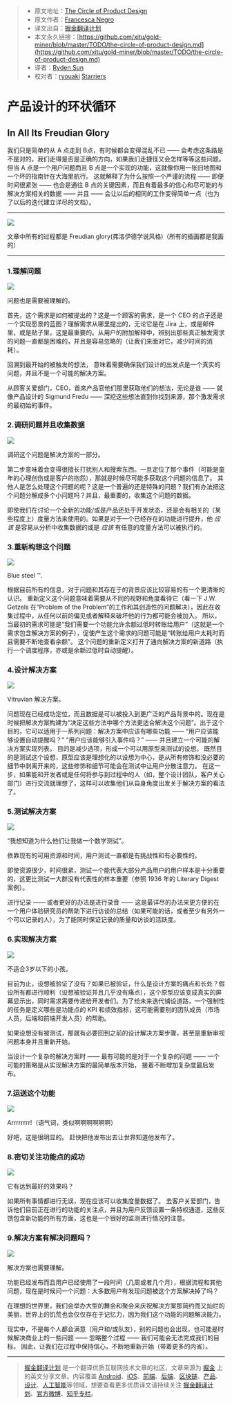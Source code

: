 > * 原文地址：[The Circle of Product Design](https://blog.prototypr.io/the-circle-of-product-design-6c78ade2010e)
> * 原文作者：[Francesca Negro](https://blog.prototypr.io/@francine.negro?source=post_header_lockup)
> * 译文出自：[掘金翻译计划](https://github.com/xitu/gold-miner)
> * 本文永久链接：[https://github.com/xitu/gold-miner/blob/master/TODO/the-circle-of-product-design.md](https://github.com/xitu/gold-miner/blob/master/TODO/the-circle-of-product-design.md)
> * 译者：[Ryden Sun](https://github.com/rydensun)
> * 校对者：[ryouaki](https://github.com/ryouaki) [Starriers](https://github.com/Starriers)

# 产品设计的环状循环

## In All Its Freudian Glory

我们只是简单的从 A 点走到 B点，有时候都会变得混乱不已 —— 会考虑这条路是不是对的，我们走得是否是正确的方向，如果我们走捷径又会怎样等等这些问题。
但当 A 点是一个用户问题而且 B 点是一个实现的功能，这就像你用一张旧地图和一个坏的指南针在大海里航行。
这就解释了为什么按照一个严谨的流程 —— 即便时间很紧张 —— 也会是通往 B 点的关键因素，而且有着最多的信心和尽可能的与解决方案相关的数据 —— 并且 —— 会让以后的相同的工作变得简单一点（也为了以后的迭代建立详尽的文档）。

* * *

![](https://cdn-images-1.medium.com/max/1000/1*WEDplgz4D0kkDU_DzwseUA.jpeg)

文章中所有的过程都是 Freudian glory(弗洛伊德学说风格)（所有的插画都是我画的）

* * *

### **1.理解问题**

![](https://cdn-images-1.medium.com/max/600/1*JDwprV_DD-4C1t5Q4DflaA.jpeg)

问题也是需要被理解的。

首先，这个需求是如何被提出的？这是一个顾客的需求，是一个 CEO 的点子还是一个实现愿景的蓝图？理解需求从哪里提出的，无论它是在 Jira 上，或是邮件里，或是贴子里，这是最重要的。从用户的附加解释中，辨别出那些真正触发需求的问题一直都是困难的，并且是容易忽略的（让我们来面对它，减少时间的消耗）。

回溯到最开始的被触发的想法， 意味着需要确保我们设计的出发点是一个真实的问题，并且不是一个可能的解决方案。

从顾客关爱部门，CEO，首席产品官他们那里获取他们的想法，无论是谁 —— 就像产品设计的 Sigmund Fredu —— 深挖这些想法直到你找到来源，那个激发需求的最初始的事件。

### 2.调研问题并且收集数据

![](https://cdn-images-1.medium.com/max/600/1*ddePyPmVjgUEUlCTmEQaCA.jpeg)

调研这个问题是解决方案的一部分。

第二步意味着会变得很擅长打扰别人和搜索东西。一旦定位了那个事件（可能是童年的心理创伤或是客户的抱怨），那就是时候尽可能多获取这个问题的信息了。
其他人是怎么处理这个问题的呢？这是一个普遍的还是特殊的问题？我们有办法把这个问题分解成多个小问题吗？并且，最重要的，收集这个问题的数据。

即使我们在讨论一个全新的功能/或是产品还处于开发状态，还是会有相关的（某些程度上）度量方法来使用的。如果是对于一个已经存在的功能进行提升，他 _应该_ 是容易从分析中收集数据的或是 _应该_ 有任意的度量方法可以被执行的。

### 3.重新构想这个问题
![](https://cdn-images-1.medium.com/max/600/1*eWm3VEXR8OOb7lDylpD6dg.jpeg)

Blue steel ™.

根据目前所有的信息，对于问题和其存在于的背景应该比较容易的有一个更清晰的认识。 重新定义这个问题意味着需要从不同的视野和角度看待它（看一下 J.W. Getzels 在“Problem of the Problem”的工作和其创造性的问题解决），因此在收集过程中，从任何以前的偏见或者解释来破坏他的行为都可能会被加入。
所以，当最初的需求可能是“我们需要一个功能允许余额过低时转账给用户”（这就是一个需求包含解决方案的例子），促使产生这个需求的问题可能是“转账给用户太耗时而且需要不断地查看余额”。
这个问题的重新定义打开了通向解决方案的新道路（执行一个调度程序，亦或是余额过低时自动提醒）。

### 4.设计解决方案

![](https://cdn-images-1.medium.com/max/600/1*v7DtBmuit2zTHBNyJvG0Gw.jpeg)

Vitruvian 解决方案。

问题现在已经成功定位，而且数据是可以被投入到更广泛的产品背景中的。现在是时候把解决方案构建为“决定这些方法中哪个方法更适合解决这个问题”。出于这个目的，它可以适用于一系列问题：解决方案中应该有哪些功能 —— “用户应该能够设置自动提醒吗？” “用户应该能够引入事件吗？” —— 并且建立一个可能的解决方案实现列表。 目的是减少选项，形成一个可以用原型来测试的设想。
既然目的是测试这个设想，原型应该是理想化的以设想为中心，是从所有修饰和没必要的细节中剥离开来的，这些修饰和细节可能会在测试中让用户分散注意力。
在这一步，如果能和开发者或是任何将参与到过程中的人（如，整个设计团队，客户关心部门）进行交流就理想了，这样可以收集他们从自身角度出发关于解决方案的看法了。

### 5.测试解决方案

![](https://cdn-images-1.medium.com/max/600/1*ntzjOH6hIm8Iae6jICLQng.jpeg)

“我想知道为什么他们让我做一个数学测试”。

依靠现有的可用资源和时间，用户测试一直都是有挑战性和有必要性的。

即使资源很少，时间很紧，测试一个能代表大部分产品用户的用户样本是十分重要的，这更比测试一大群没有代表性的样本重要（参照 1936 年的 Literary Digest 案例）。

进行记录 —— 或者更好的办法是进行录音 —— 这是最详尽的办法来更方便的在一个用户体验研究员的帮助下进行访谈的总结（如果可能的话，或者至少有另外一个可以记录的人），为了能同时保证记录的质量和访谈的活跃度。

### 6.实现解决方案

![](https://cdn-images-1.medium.com/max/600/1*x9iGOrNVqpGhNBbeEfdmpQ.jpeg)

不适合3岁以下的小孩。

目前为止，设想被验证了没有？如果已被验证，什么是设计方案的痛点和长处？假设所有都进行顺利（设想被验证并且几乎没有痛点），这个原型应该变成真实的屏幕显示出，同时需求需要传递给开发者们。为了给未来迭代铺设道路，一个强制性的任务是定义哪些是功能点的 KPI 和绩效指标，这可能需要别的团队成员（市场人员，后端和前端开发人员）的帮助。

如果设想没有被测试，那就有必要回到之前的设计解决方案步骤，甚至是重新审视问题本身并且重新开始。

当设计一个复杂的解决方案时 —— 最有可能的是对于一个复杂的问题 —— 一个可能的策略是从实现解决方案的最简单版本开始， 接着不断增加复杂度最后发布。

### 7.运送这个功能

![](https://cdn-images-1.medium.com/max/600/1*cGhQi-bu3oMSW9VR4MhWsg.jpeg)

Arrrrrrrr!（语气词，类似啊啊啊啊啊啊）

好吧，这是很明显的。 赶快把他发布出去让世界知道他发布了。

### 8.密切关注功能点的成功

![](https://cdn-images-1.medium.com/max/600/1*-iS0o-6nsFu8RnRJjL4s5A.jpeg)

它有达到最好的效果吗？

如果所有事情都进行无误，现在应该可以收集度量数据了。
去客户关爱部门，告诉他们目前正在进行的功能的关注点，并且为用户反馈设置一条特权通道，这些反馈包含新功能的所有方面，这也是一个很好的监测进行情况的注意。

### 9.解决方案有解决问题吗？

![](https://cdn-images-1.medium.com/max/600/1*_4AplAayI8PgFIj-3H3xqQ.jpeg)

解决方案也需要理解。

功能已经发布而且用户已经使用了一段时间（几周或者几个月），根据流程和其他问题，现在是时候问一个问题：大多数用户有发现问题被这个方案解决掉了吗？

在理想的世界里，我们会举办大型的舞会和聚会来庆祝解决方案那简约而又灿烂的美丽，世界上的饥荒也会仅仅存在于记忆力，因为我们这个功能的问题解决能力。

现实中，不是每个人都会满意（用户和/或队友），别的问题也会出现，也可能是时候解决商业上的一些问题 —— 忽略整个过程 —— 我们可能会无法完成我们的目标。
因此，让我们在过程中保持信心，不断地重新开始（带着更多的内省）。


---

> [掘金翻译计划](https://github.com/xitu/gold-miner) 是一个翻译优质互联网技术文章的社区，文章来源为 [掘金](https://juejin.im) 上的英文分享文章。内容覆盖 [Android](https://github.com/xitu/gold-miner#android)、[iOS](https://github.com/xitu/gold-miner#ios)、[前端](https://github.com/xitu/gold-miner#前端)、[后端](https://github.com/xitu/gold-miner#后端)、[区块链](https://github.com/xitu/gold-miner#区块链)、[产品](https://github.com/xitu/gold-miner#产品)、[设计](https://github.com/xitu/gold-miner#设计)、[人工智能](https://github.com/xitu/gold-miner#人工智能)等领域，想要查看更多优质译文请持续关注 [掘金翻译计划](https://github.com/xitu/gold-miner)、[官方微博](http://weibo.com/juejinfanyi)、[知乎专栏](https://zhuanlan.zhihu.com/juejinfanyi)。
